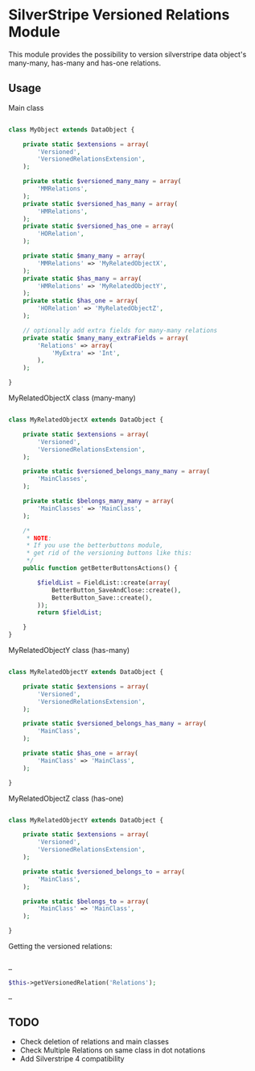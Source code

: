 # SilverStripe Versioned Relations Module

This module provides the possibility to version silverstripe data object's many-many, has-many and has-one relations.

## Usage

Main class

```php

class MyObject extends DataObject {

    private static $extensions = array(
        'Versioned',
        'VersionedRelationsExtension',
    );

    private static $versioned_many_many = array(
        'MMRelations',
    );
    private static $versioned_has_many = array(
        'HMRelations',
    );
    private static $versioned_has_one = array(
        'HORelation',
    );

    private static $many_many = array(
        'MMRelations' => 'MyRelatedObjectX',
    );
    private static $has_many = array(
        'HMRelations' => 'MyRelatedObjectY',
    );
    private static $has_one = array(
        'HORelation' => 'MyRelatedObjectZ',
    );

    // optionally add extra fields for many-many relations
    private static $many_many_extraFields = array(
        'Relations' => array(
            'MyExtra' => 'Int',
        ),
    );

}
```

MyRelatedObjectX class (many-many)


```php

class MyRelatedObjectX extends DataObject {

    private static $extensions = array(
        'Versioned',
        'VersionedRelationsExtension',
    );

    private static $versioned_belongs_many_many = array(
        'MainClasses',
    );

    private static $belongs_many_many = array(
        'MainClasses' => 'MainClass',
    );

    /*
     * NOTE:
     * If you use the betterbuttons module,
     * get rid of the versioning buttons like this:
     */
    public function getBetterButtonsActions() {

        $fieldList = FieldList::create(array(
            BetterButton_SaveAndClose::create(),
            BetterButton_Save::create(),
        ));
        return $fieldList;

    }
}
```


MyRelatedObjectY class (has-many)


```php

class MyRelatedObjectY extends DataObject {

    private static $extensions = array(
        'Versioned',
        'VersionedRelationsExtension',
    );

    private static $versioned_belongs_has_many = array(
        'MainClass',
    );

    private static $has_one = array(
        'MainClass' => 'MainClass',
    );

}
```


MyRelatedObjectZ class (has-one)


```php

class MyRelatedObjectY extends DataObject {

    private static $extensions = array(
        'Versioned',
        'VersionedRelationsExtension',
    );

    private static $versioned_belongs_to = array(
        'MainClass',
    );

    private static $belongs_to = array(
        'MainClass' => 'MainClass',
    );

}
```

Getting the versioned relations:

```php

…

$this->getVersionedRelation('Relations');

…

```



## TODO

* Check deletion of relations and main classes
* Check Multiple Relations on same class in dot notations
* Add Silverstripe 4 compatibility
